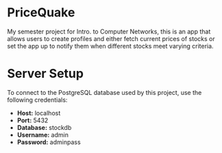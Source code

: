 # PriceQuake
My semester project for Intro. to Computer Networks, this is an app that allows users to create profiles and either
fetch current prices of stocks or set the app up to notify them when different stocks meet varying criteria.

# Server Setup
To connect to the PostgreSQL database used by this project, use the following credentials:

- **Host:** localhost
- **Port:** 5432
- **Database:** stockdb
- **Username:** admin
- **Password:** adminpass

<!--
DBeaver Setup

1. Open DBeaver and select **New Database Connection**.
2. Choose **PostgreSQL** as the database type.
3. Enter the connection details:
   - **Host:** localhost
   - **Port:** 5432
   - **Database:** stockdb
   - **Username:** admin
   - **Password:** adminpass
4. Test the connection and click **Finish**.

### Command Line (psql):
You can also connect using the `psql` command line tool:
```bash
psql -h localhost -U admin -d stockdb -p 5432'''
```
-->
